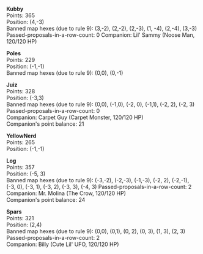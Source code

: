 **Kubby**  
Points: 365  
Position: (4,-3)  
Banned map hexes (due to rule 9): (3,-2), (2,-2), (2,-3), (1, -4), (2,-4), (3,-3)  
Passed-proposals-in-a-row-count: 0 
Companion: Lil' Sammy (Noose Man, 120/120 HP)

**Poles**  
Points: 229  
Position: (-1,-1)  
Banned map hexes (due to rule 9): (0,0), (0,-1)

**Juiz**  
Points: 328  
Position: (-3,3)  
Banned map hexes (due to rule 9): (0,0), (-1,0), (-2, 0), (-1,1), (-2, 2), (-2, 3)
Passed-proposals-in-a-row-count: 0  
Companion: Carpet Guy (Carpet Monster, 120/120 HP)  
Companion's point balance: 21

**YellowNerd**  
Points: 265  
Position: (-1,-1)

**Log**  
Points: 357  
Position: (-5, 3)  
Banned map hexes (due to rule 9): (-3,-2), (-2,-3), (-1,-3), (-2, 2), (-2,-1), (-3, 0), (-3, 1), (-3, 2), (-3, 3), (-4, 3)
Passed-proposals-in-a-row-count: 2  
Companion: Mr. Molina (The Crow, 120/120 HP)  
Companion's point balance: 24

**Spars**  
Points: 321  
Position: (2,4)  
Banned map hexes (due to rule 9): (0,0), (0,1), (0, 2), (0, 3), (1, 3), (2, 3)  
Passed-proposals-in-a-row-count: 2  
Companion: Billy (Cute Lil' UFO, 120/120 HP)
